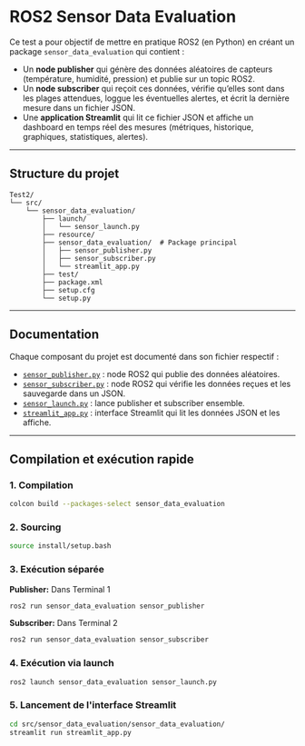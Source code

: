 # ROS2 Sensor Data Evaluation

Ce test a pour objectif de mettre en pratique ROS2 (en Python) en créant un package `sensor_data_evaluation` qui contient :
- Un **node publisher** qui génère des données aléatoires de capteurs (température, humidité, pression) et publie sur un topic ROS2.
- Un **node subscriber** qui reçoit ces données, vérifie qu’elles sont dans les plages attendues, loggue les éventuelles alertes, et écrit la dernière mesure dans un fichier JSON.
- Une **application Streamlit** qui lit ce fichier JSON et affiche un dashboard en temps réel des mesures (métriques, historique, graphiques, statistiques, alertes).

---

## Structure du projet

```
Test2/
└── src/
    └── sensor_data_evaluation/
        ├── launch/
        │   └── sensor_launch.py
        ├── resource/
        ├── sensor_data_evaluation/  # Package principal
        │   ├── sensor_publisher.py
        │   ├── sensor_subscriber.py
        │   └── streamlit_app.py
        ├── test/
        ├── package.xml
        ├── setup.cfg
        └── setup.py
```
---

## Documentation

Chaque composant du projet est documenté dans son fichier respectif :

- [`sensor_publisher.py`](src/sensor_data_evaluation/sensor_data_evaluation/sensor_publisher.py) : node ROS2 qui publie des données aléatoires.
- [`sensor_subscriber.py`](src/sensor_data_evaluation/sensor_data_evaluation/sensor_subscriber.py) : node ROS2 qui vérifie les données reçues et les sauvegarde dans un JSON.
- [`sensor_launch.py`](src/sensor_data_evaluation/launch/sensor_launch.py) : lance publisher et subscriber ensemble.
- [`streamlit_app.py`](src/sensor_data_evaluation/sensor_data_evaluation/streamlit_app.py) : interface Streamlit qui lit les données JSON et les affiche.

---

## Compilation et exécution rapide

### 1. Compilation
```bash
colcon build --packages-select sensor_data_evaluation
```

### 2. Sourcing
```bash
source install/setup.bash
```

### 3. Exécution séparée
**Publisher:** Dans Terminal 1
```bash
ros2 run sensor_data_evaluation sensor_publisher
```
**Subscriber:** Dans Terminal 2
```bash
ros2 run sensor_data_evaluation sensor_subscriber
```

### 4. Exécution via launch
```bash
ros2 launch sensor_data_evaluation sensor_launch.py
```

### 5. Lancement de l'interface Streamlit
```bash
cd src/sensor_data_evaluation/sensor_data_evaluation/
streamlit run streamlit_app.py
```
